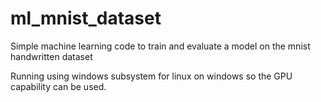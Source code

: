 # ml_mnist_dataset
Simple machine learning code to train and evaluate a model on the mnist handwritten dataset

Running using windows subsystem for linux on windows so the GPU capability can be used.
